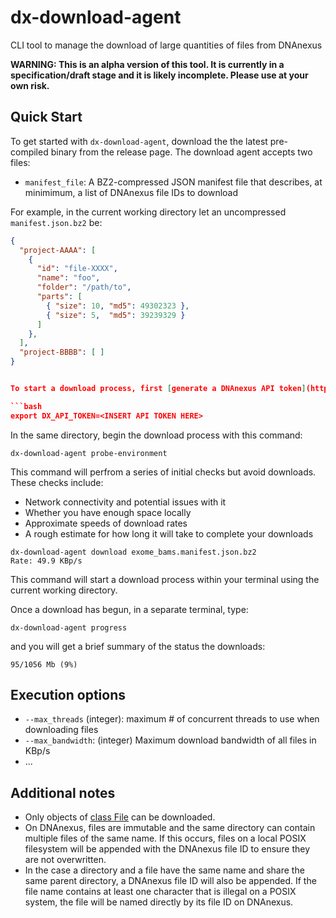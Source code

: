 # dx-download-agent
CLI tool to manage the download of large quantities of files from DNAnexus

**WARNING: This is an alpha version of this tool. It is currently in a specification/draft stage and it is likely incomplete. Please use at your own risk.**

## Quick Start

To get started with `dx-download-agent`, download the the latest pre-compiled binary from the release page.  The download agent accepts two files:

* `manifest_file`: A BZ2-compressed JSON manifest file that describes, at minimimum, a list of DNAnexus file IDs to download

For example, in the current working directory let an uncompressed `manifest.json.bz2` be:

```json
{ 
  "project-AAAA": [
    {
      "id": "file-XXXX",
      "name": "foo",
      "folder": "/path/to",
      "parts": [
        { "size": 10, "md5": 49302323 },
        { "size": 5,  "md5": 39239329 }
      ]
    },
  ],
  "project-BBBB": [ ]
}


To start a download process, first [generate a DNAnexus API token](https://wiki.dnanexus.com/Command-Line-Client/Login-and-Logout#Authentication-Tokens) that is valid for a time period that you plan on downloading the files.  Store it in the following environment variable:

```bash
export DX_API_TOKEN=<INSERT API TOKEN HERE>
```

In the same directory, begin the download process with this command:

```
dx-download-agent probe-environment
```

This command will perfrom a series of initial checks but avoid downloads.  These checks include:

* Network connectivity and potential issues with it
* Whether you have enough space locally
* Approximate speeds of download rates
* A rough estimate for how long it will take to complete your downloads

```
dx-download-agent download exome_bams.manifest.json.bz2
Rate: 49.9 KBp/s
```

This command will start a download process within your terminal using the current working directory.

Once a download has begun, in a separate terminal, type:

```
dx-download-agent progress
```

and you will get a brief summary of the status the downloads:

```
95/1056 Mb (9%)
```

## Execution options

* `--max_threads` (integer): maximum # of concurrent threads to use when downloading files
* `--max_bandwidth`: (integer) Maximum download bandwidth of all files in KBp/s
* ...


## Additional notes

* Only objects of [class File](https://wiki.dnanexus.com/API-Specification-v1.0.0/Introduction-to-Data-Object-Classes) can be downloaded. 
* On DNAnexus, files are immutable and the same directory can contain multiple files of the same name.  If this occurs, files on a local POSIX filesystem will be appended with the DNAnexus file ID to ensure they are not overwritten.  
* In the case a directory and a file have the same name and share the same parent directory, a DNAnexus file ID will also be appended.  If the file name contains at least one character that is illegal on a POSIX system, the file will be named directly by its file ID on DNAnexus.